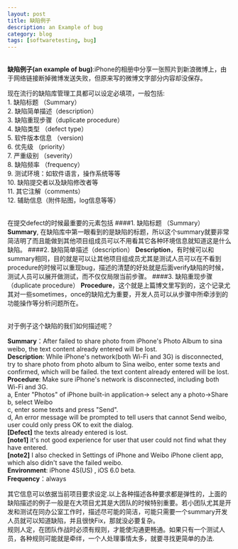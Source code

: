 ```yaml
---
layout: post
title: 缺陷例子
description: an Example of bug
category: blog
tags: [softwaretesting, bug]
---
```

<br/>**缺陷例子(an example of bug)**:iPhone的相册中分享一张照片到新浪微博上，由于网络链接断掉微博发送失败，但原来写的微博文字部分内容却没保存。

现在流行的缺陷库管理工具都可以设定必填项，一般包括:
<br/>1. 缺陷标题 （Summary）
<br/>2. 缺陷简单描述（description）
<br/>3. 缺陷重现步骤（duplicate procedure）
<br/>4. 缺陷类型 （defect type）
<br/>5. 软件版本信息 （version)
<br/>6. 优先级 （priority）
<br/>7. 严重级别 （severity）
<br/>8. 缺陷频率 （frequency）
<br/>9. 测试环境：如软件语言，操作系统等等
<br/>10. 缺陷提交者以及缺陷修改者等
<br/>11. 其它注解（comments）
<br/>12. 辅助信息（附件贴图，log信息等等）

<br/>在提交defect的时候最重要的元素包括
####1. 缺陷标题 （Summary）
**Summary**, 在缺陷库中第一眼看到的是缺陷的标题，所以这个summary就要非常简洁明了而且能做到其他项目组成员可以不用看其它各种环境信息就知道这是什么缺陷。
####2. 缺陷简单描述（description）
**Description**，有时候可以和summary相同，目的就是可以让其他项目组成员尤其是测试人员可以在不看到procedure的时候可以重现bug，描述的清楚的好处就是后面verify缺陷的时候，测试人员可以展开做测试，而不仅仅局限当前步骤。
####3. 缺陷重现步骤（duplicate procedure）
**Procedure**，这个就是上篇博文里写到的，这个记录尤其对一些sometimes，once的缺陷尤为重要，开发人员可以从步骤中所牵涉到的功能操作等分析问题所在。

<br/>对于例子这个缺陷的我们如何描述呢？
>
**Summary**：After failed to share photo from iPhone's Photo Album to sina weibo, the text content already entered will be lost.
<br/>**Description**:  While iPhone's network(both Wi-Fi and 3G) is disconnected, try to share photo from photo album to Sina weibo, enter some texts and confirmed, which will be failed. the text content already entered will be lost.
<br/>**Procedure**:
Make sure iPhone's network is disconnected, including both Wi-Fi and 3G.
<br/>a, Enter "Photos" of iPhone built-in application-> select any a photo->Share
<br/>b, select Weibo
<br/>c, enter some texts and press "Send".
<br/>d, An error message will be prompted to tell users that cannot Send weibo,  user could only press OK to exit the dialog.
<br/>**[Defect]** the texts already entered is lost. 
<br/>**[note1]** it's not good experience for user that user could not find what they have entered.
<br/>**[note2]** I also checked in Settings of iPhone and Weibo iPhone client app, which also didn't save the failed weibo.
<br/>**Environment**: iPhone 4S(US) , iOS 6.0 beta.
<br/>**Frequency**：always

其它信息可以依据当前项目要求设定.以上各种描述各种要求都是弹性的，上面的缺陷描述的例子一般是在大项目尤其是大团队的时候特别重要。若小团队尤其是开发和测试在同办公室工作时，描述尽可能的简洁，可能只需要一个summary开发人员就可以知道缺陷，并且很快Fix，那就没必要复杂。
<br/>规则人定，在团队作战时必须有规则，才能使沟通更畅通。如果只有一个测试人员，各种规则可能就是牵绊，一个人处理事情太多，就要寻找更简单的办法.
